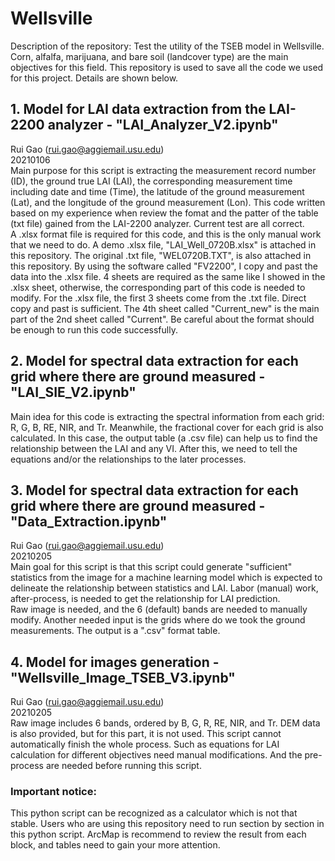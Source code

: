 # Wellsville
Description of the repository:
Test the utility of the TSEB model in Wellsville. Corn, alfalfa, marijuana, and bare soil (landcover type) are the main objectives for this field. This repository is used to save all the code we used for this project. Details are shown below.


## 1. Model for LAI data extraction from the LAI-2200 analyzer - "LAI_Analyzer_V2.ipynb"
Rui Gao (rui.gao@aggiemail.usu.edu)<br>
20210106<br>
Main purpose for this script is extracting the measurement record number (ID), the ground true LAI (LAI), the corresponding measurement time including date and time (Time), the latitude of the ground measurement (Lat), and the longitude of the ground measurement (Lon). This code written based on my experience when review the fomat and the patter of the table (txt file) gained from the LAI-2200 analyzer. Current test are all correct.<br>
A .xlsx format file is required for this code, and this is the only manual work that we need to do. A demo .xlsx file, "LAI_Well_0720B.xlsx" is attached in this repository. The original .txt file, "WEL0720B.TXT", is also attached in this repository. By using the software called "FV2200", I copy and past the data into the .xlsx file. 4 sheets are required as the same like I showed in the .xlsx sheet, otherwise, the corresponding part of this code is needed to modify. For the .xlsx file, the first 3 sheets come from the .txt file. Direct copy and past is sufficient. The 4th sheet called "Current_new" is the main part of the 2nd sheet called "Current". Be careful about the format should be enough to run this code successfully.


## 2. Model for spectral data extraction for each grid where there are ground measured - "LAI_SIE_V2.ipynb"
Main idea for this code is extracting the spectral information from each grid: R, G, B, RE, NIR, and Tr. Meanwhile, the fractional cover for each grid is also calculated. In this case, the output table (a .csv file) can help us to find the relationship between the LAI and any VI. After this, we need to tell the equations and/or the relationships to the later processes.


## 3. Model for spectral data extraction for each grid where there are ground measured - "Data_Extraction.ipynb"
Rui Gao (rui.gao@aggiemail.usu.edu)<br>
20210205<br>
Main goal for this script is that this script could generate "sufficient" statistics from the image for a machine learning model which is expected to delineate the relationship between statistics and LAI. Labor (manual) work, after-process, is needed to get the relationship for LAI prediction.<br> 
Raw image is needed, and the 6 (default) bands are needed to manually modify. Another needed input is the grids where do we took the ground measurements. The output is a ".csv" format table. 


## 4. Model for images generation - "Wellsville_Image_TSEB_V3.ipynb"
Rui Gao (rui.gao@aggiemail.usu.edu)<br>
20210205<br>
Raw image includes 6 bands, ordered by B, G, R, RE, NIR, and Tr. DEM data is also provided, but for this part, it is not used.
This script cannot automatically finish the whole process. Such as equations for LAI calculation for different objectives need manual modifications. And the pre-process are needed before running this script.
### Important notice:
This python script can be recognized as a calculator which is not that stable. Users who are using this repository need to run section by section in this python script. ArcMap is recommend to review the result from each block, and tables need to gain your more attention.





    
 
